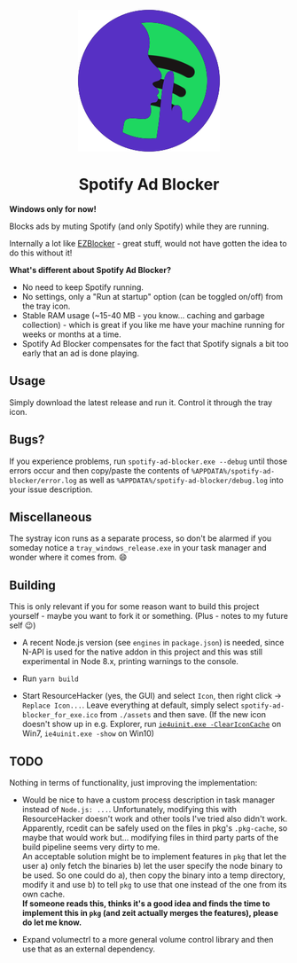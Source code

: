 <p align="center"><img src="./assets/spotify-ad-blocker.png" /></p>
<h1 align="center">Spotify Ad Blocker</h1>

**Windows only for now!**

Blocks ads by muting Spotify (and only Spotify) while they are running.

Internally a lot like [EZBlocker](https://github.com/Xeroday/Spotify-Ad-Blocker) - great stuff, 
would not have gotten the idea to do this without it! 

**What's different about Spotify Ad Blocker?**

- No need to keep Spotify running.
- No settings, only a "Run at startup" option (can be toggled on/off) from the tray icon.
- Stable RAM usage (~15-40 MB - you know... caching and garbage collection) - which is great if 
you like me have your machine running for weeks or months at a time.
- Spotify Ad Blocker compensates for the fact that Spotify signals a bit too early that an ad is 
done playing.

## Usage

Simply download the latest release and run it.
Control it through the tray icon.

## Bugs? 

If you experience problems, run `spotify-ad-blocker.exe --debug` until those errors occur and 
then copy/paste the contents of `%APPDATA%/spotify-ad-blocker/error.log` as well as 
`%APPDATA%/spotify-ad-blocker/debug.log` into your issue description.

## Miscellaneous

The systray icon runs as a separate process, so don't be alarmed if you someday notice a 
`tray_windows_release.exe` in your task manager and wonder where it comes from. :smile: 

## Building

This is only relevant if you for some reason want to build this project yourself - maybe you 
want to fork it or something. (Plus - notes to my future self :wink:) 

- A recent Node.js version (see `engines` in `package.json`) is needed, since N-API is used 
for the native addon in this project and this was still experimental in Node 8.x, printing 
warnings to the console.

- Run `yarn build`

- Start ResourceHacker (yes, the GUI) and select `Icon`, then right click -> `Replace Icon...`. 
Leave everything at default, simply select `spotify-ad-blocker_for_exe.ico` from `./assets` and 
then save.
(If the new icon doesn't show up in e.g. Explorer, run 
[`ie4uinit.exe -ClearIconCache`](https://superuser.com/a/499079/700677) on Win7,
`ie4uinit.exe -show` on Win10)

## TODO

Nothing in terms of functionality, just improving the implementation:

- Would be nice to have a custom process description in task manager instead of `Node.js: ...`.
Unfortunately, modifying this with ResourceHacker doesn't work and other tools I've tried also 
didn't work.  
Apparently, rcedit can be safely used on the files in pkg's `.pkg-cache`, so maybe 
that would work but... modifying files in third party parts of the build pipeline seems very 
dirty to me.  
An acceptable solution might be to implement features in `pkg` that let the user a) only 
fetch the binaries b) let the user specify the node binary to be used. So one could do a), then 
copy the binary into a temp directory, modify it and use b) to tell `pkg` to use that one instead 
of the one from its own cache.  
**If someone reads this, thinks it's a good idea and finds the time to implement this in `pkg` 
(and zeit actually merges the features), please do let me know.**
 
- Expand volumectrl to a more general volume control library and then use that as an external 
dependency.
